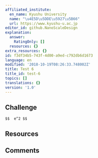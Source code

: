 ```yaml
---
affiliated_institute:
  en_name: Kyushu University
  name: "\u4E5D\u5DDE\u5927\u5B66"
  url: https://www.kyushu-u.ac.jp
editor_id: github.NanoScaleDesign
explanation:
  answer:
    RatingOnly: []
  resources: {}
extra_resources: {}
id: f3df34b5-743f-4d00-a9ed-c792db6d1673
language: en
modified: '2018-10-19T08:26:33.748002Z'
title: Test 6
title_id: test-6
topics: []
translations: {}
version: '1.0'
---
```


## Challenge

`$$  e^2 $$`

## Resources



## Comments




